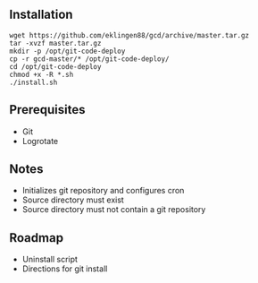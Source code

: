 ## Installation
```
wget https://github.com/eklingen88/gcd/archive/master.tar.gz
tar -xvzf master.tar.gz
mkdir -p /opt/git-code-deploy
cp -r gcd-master/* /opt/git-code-deploy/
cd /opt/git-code-deploy
chmod +x -R *.sh
./install.sh
```

## Prerequisites
- Git
- Logrotate

## Notes
- Initializes git repository and configures cron
- Source directory must exist 
- Source directory must not contain a git repository

## Roadmap
- Uninstall script
- Directions for git install